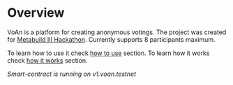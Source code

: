 # Overview

VoAn is a platform for creating anonymous votings. The project was created for [Metabuild III Hackathon](https://metabuild.devpost.com/). Currently supports 8 participants maximum.

To learn how to use it check [how to use](./how-to-use.md) section. To learn how it works check [how it works](./how-it-works.md) section.

*Smart-contract is running on v1.voan.testnet*
